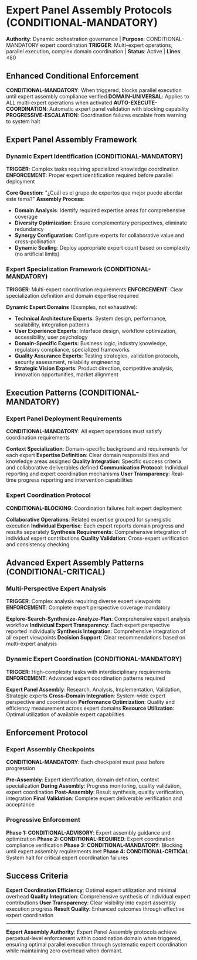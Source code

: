 # Expert Panel Assembly Protocols (CONDITIONAL-MANDATORY)

**Authority**: Dynamic orchestration governance | **Purpose**: CONDITIONAL-MANDATORY expert coordination
**TRIGGER**: Multi-expert operations, parallel execution, complex domain coordination | **Status**: Active | **Lines**: ≤80

## Enhanced Conditional Enforcement

**CONDITIONAL-MANDATORY**: When triggered, blocks parallel execution until expert assembly compliance verified
**DOMAIN-UNIVERSAL**: Applies to ALL multi-expert operations when activated
**AUTO-EXECUTE-COORDINATION**: Automatic expert panel validation with blocking capability
**PROGRESSIVE-ESCALATION**: Coordination failures escalate from warning to system halt

## Expert Panel Assembly Framework

### Dynamic Expert Identification (CONDITIONAL-MANDATORY)
**TRIGGER**: Complex tasks requiring specialized knowledge coordination
**ENFORCEMENT**: Proper expert identification required before parallel deployment

**Core Question**: "¿Cuál es el grupo de expertos que mejor puede abordar este tema?"
**Assembly Process**:
- **Domain Analysis**: Identify required expertise areas for comprehensive coverage
- **Diversity Optimization**: Ensure complementary perspectives, eliminate redundancy
- **Synergy Configuration**: Configure experts for collaborative value and cross-pollination
- **Dynamic Scaling**: Deploy appropriate expert count based on complexity (no artificial limits)

### Expert Specialization Framework (CONDITIONAL-MANDATORY)
**TRIGGER**: Multi-expert coordination requirements
**ENFORCEMENT**: Clear specialization definition and domain expertise required

**Dynamic Expert Domains** (Examples, not exhaustive):
- **Technical Architecture Experts**: System design, performance, scalability, integration patterns
- **User Experience Experts**: Interface design, workflow optimization, accessibility, user psychology
- **Domain-Specific Experts**: Business logic, industry knowledge, regulatory compliance, specialized frameworks
- **Quality Assurance Experts**: Testing strategies, validation protocols, security assessment, reliability engineering
- **Strategic Vision Experts**: Product direction, competitive analysis, innovation opportunities, market alignment

## Execution Patterns (CONDITIONAL-MANDATORY)

### Expert Panel Deployment Requirements
**CONDITIONAL-MANDATORY**: All expert operations must satisfy coordination requirements

**Context Specialization**: Domain-specific background and requirements for each expert
**Expertise Definition**: Clear domain responsibilities and knowledge areas assigned
**Quality Integration**: Specific success criteria and collaborative deliverables defined
**Communication Protocol**: Individual reporting and expert coordination mechanisms
**User Transparency**: Real-time progress reporting and intervention capabilities

### Expert Coordination Protocol
**CONDITIONAL-BLOCKING**: Coordination failures halt expert deployment

**Collaborative Operations**: Related expertise grouped for synergistic execution
**Individual Expertise**: Each expert reports domain progress and results separately
**Synthesis Requirements**: Comprehensive integration of individual expert contributions
**Quality Validation**: Cross-expert verification and consistency checking

## Advanced Expert Assembly Patterns (CONDITIONAL-CRITICAL)

### Multi-Perspective Expert Analysis
**TRIGGER**: Complex analysis requiring diverse expert viewpoints
**ENFORCEMENT**: Complete expert perspective coverage mandatory

**Explore-Search-Synthesize-Analyze-Plan**: Comprehensive expert analysis workflow
**Individual Expert Transparency**: Each expert perspective reported individually
**Synthesis Integration**: Comprehensive integration of all expert viewpoints
**Decision Support**: Clear recommendations based on multi-expert analysis

### Dynamic Expert Coordination (CONDITIONAL-MANDATORY)
**TRIGGER**: High-complexity tasks with interdisciplinary requirements
**ENFORCEMENT**: Advanced expert coordination patterns required

**Expert Panel Assembly**: Research, Analysis, Implementation, Validation, Strategic experts
**Cross-Domain Integration**: System-wide expert perspective and coordination
**Performance Optimization**: Quality and efficiency measurement across expert domains
**Resource Utilization**: Optimal utilization of available expert capabilities

## Enforcement Protocol

### Expert Assembly Checkpoints
**CONDITIONAL-MANDATORY**: Each checkpoint must pass before progression

**Pre-Assembly**: Expert identification, domain definition, context specialization
**During Assembly**: Progress monitoring, quality validation, expert coordination
**Post-Assembly**: Result synthesis, quality verification, integration
**Final Validation**: Complete expert deliverable verification and acceptance

### Progressive Enforcement
**Phase 1: CONDITIONAL-ADVISORY**: Expert assembly guidance and optimization
**Phase 2: CONDITIONAL-REQUIRED**: Expert coordination compliance verification
**Phase 3: CONDITIONAL-MANDATORY**: Blocking until expert assembly requirements met
**Phase 4: CONDITIONAL-CRITICAL**: System halt for critical expert coordination failures

## Success Criteria

**Expert Coordination Efficiency**: Optimal expert utilization and minimal overhead
**Quality Integration**: Comprehensive synthesis of individual expert contributions
**User Transparency**: Clear visibility into expert assembly execution progress
**Result Quality**: Enhanced outcomes through effective expert coordination

---

**Expert Assembly Authority**: Expert Panel Assembly protocols achieve perpetual-level enforcement within coordination domain when triggered, ensuring optimal parallel execution through systematic expert coordination while maintaining zero overhead when dormant.